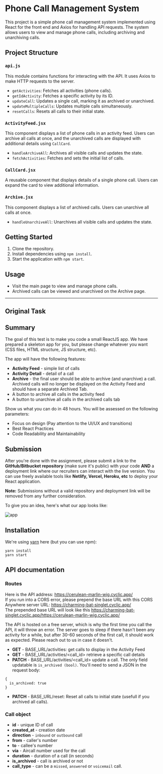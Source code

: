 # Phone Call Management System

This project is a simple phone call management system implemented using React for the front end and Axios for handling API requests. The system allows users to view and manage phone calls, including archiving and unarchiving calls.

## Project Structure

### `api.js`

This module contains functions for interacting with the API. It uses Axios to make HTTP requests to the server.

- `getActivities`: Fetches all activities (phone calls).
- `getIdActivity`: Fetches a specific activity by its ID.
- `updateCall`: Updates a single call, marking it as archived or unarchived.
- `updateMultipleCalls`: Updates multiple calls simultaneously.
- `resetCalls`: Resets all calls to their initial state.

### `ActivityFeed.jsx`

This component displays a list of phone calls in an activity feed. Users can archive all calls at once, and the unarchived calls are displayed with additional details using `CallCard`.

- `handleArchiveAll`: Archives all visible calls and updates the state.
- `fetchActivities`: Fetches and sets the initial list of calls.

### `CallCard.jsx`

A reusable component that displays details of a single phone call. Users can expand the card to view additional information.

### `Archive.jsx`

This component displays a list of archived calls. Users can unarchive all calls at once.

- `handleUnarchiveAll`: Unarchives all visible calls and updates the state.

## Getting Started

1. Clone the repository.
2. Install dependencies using `npm install`.
3. Start the application with `npm start`.

## Usage

- Visit the main page to view and manage phone calls.
- Archived calls can be viewed and unarchived on the Archive page.

---

## Original Task

## Summary

The goal of this test is to make you code a small ReactJS app. We have prepared a skeleton app for you, but please change whatever you want (CSS files, HTML structure, JS structure, etc).

The app will have the following features:

- **Activity Feed** - simple list of calls
- **Activity Detail** - detail of a call
- **Archive** - the final user should be able to archive (and unarchive) a call. Archived calls will no longer be displayed on the Activity Feed and should have a separate Archived Tab.
- A button to archive all calls in the activity feed
- A button to unarchive all calls in the archived calls tab

Show us what you can do in 48 hours. You will be assessed on the following parameters:

- Focus on design (Pay attention to the UI/UX and transitions)
- Best React Practices
- Code Readability and Maintainability

## Submission

After you're done with the assignment, please submit a link to the **GitHub/Bitbucket repository** (make sure it's public) with your code **AND** a deployment link where our recruiters can interact with the live version. You can use freely available tools like **Netlify, Vercel, Heroku, etc** to deploy your React application.

**Note:** Submissions without a valid repository and deployment link will be removed from any further consideration.

To give you an idea, here's what our app looks like:

![app](https://user-images.githubusercontent.com/630714/29357034-763d7216-8276-11e7-8bcb-e77d9645dfcc.png)

## Installation

We're using [yarn](https://yarnpkg.com) here (but you can use npm):

```
yarn install
yarn start
```

## API documentation

### Routes

Here is the API address: https://cerulean-marlin-wig.cyclic.app/ <br>
If you run into a CORS error, please prepend the base URL with this CORS Anywhere server URL: https://charming-bat-singlet.cyclic.app/ <br>
The prepended base URL will look like this https://charming-bat-singlet.cyclic.app/https://cerulean-marlin-wig.cyclic.app/

The API is hosted on a free server, which is why the first time you call the API, it will throw an error. The server goes to sleep if there hasn't been any activity for a while, but after 30-60 seconds of the first call, it should work as expected. Please reach out to us in case it doesn't.

- **GET** - BASE_URL/activities: get calls to display in the Activity Feed
- **GET** - BASE_URL/activities/<call_id> retrieve a specific call details
- **PATCH** - BASE_URL/activities/<call_id> update a call. The only field updatable is `is_archived (bool)`. You'll need to send a JSON in the request body:

```
{
  is_archived: true
}
```

- **PATCH** - BASE_URL/reset: Reset all calls to initial state (usefull if you archived all calls).

### Call object

- **id** - unique ID of call
- **created_at** - creation date
- **direction** - `inbound` or `outbound` call
- **from** - caller's number
- **to** - callee's number
- **via** - Aircall number used for the call
- **duration** - duration of a call (in seconds)
- **is_archived** - call is archived or not
- **call_type** - can be a `missed`, `answered` or `voicemail` call.
